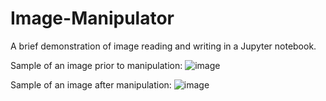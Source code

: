 # Image-Manipulator
A brief demonstration of image reading and writing in a Jupyter notebook.

Sample of an image prior to manipulation: 
![image](https://user-images.githubusercontent.com/50304901/111379806-8b370f80-8671-11eb-9458-67d5626cc902.png)

Sample of an image after manipulation:
![image](https://user-images.githubusercontent.com/50304901/111379840-9722d180-8671-11eb-964c-65881edec5f9.png)
